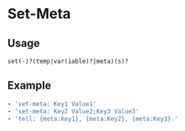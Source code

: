 # Set-Meta

## Usage

```text
set(-)?(temp|var(iable)?|meta)(s)?
```

## Example

```yaml
- 'set-meta: Key1 Value1'
- 'set-meta: Key2 Value2;Key3 Value3'
- 'tell: {meta:Key1}, {meta:Key2}, {meta:Key3}.'
```



